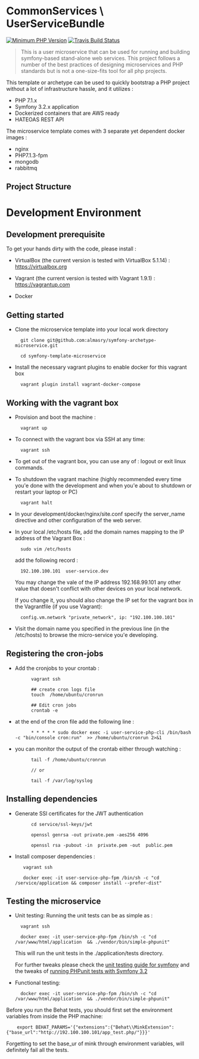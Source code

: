CommonServices \ UserServiceBundle 
==================================
   
[![Minimum PHP Version](https://img.shields.io/badge/php-%3E%3D%207.0-8892BF.svg?style=flat)](https://php.net/)   [![Travis Build Status](https://travis-ci.org/almasry/user-microservice.svg?branch=master)](https://travis-ci.org/almasry/user-microservice)



> This is a user microservice that can be used for running and building symfony-based stand-alone web services. This project follows 
a number of the best practices of designing microservices and PHP standards but is not a one-size-fits tool for all php projects. 

This template or archetype can be used to quickly bootstrap a PHP project without a lot of infrastructure hassle, and it utilizes :

* PHP 7.1.x
* Symfony 3.2.x application 
* Dockerized containers that are AWS ready
* HATEOAS REST API  

The microservice template comes with 3 separate yet dependent docker images :
    
* nginx 
* PHP7.1.3-fpm
* mongodb
* rabbitmq

## Project Structure   
    
    
Development Environment  
=========================

## Development prerequisite

To get your hands dirty with the code, please install  :

- VirtualBox (the current version is tested with VirtualBox 5.1.14) :  https://virtualbox.org 

- Vagrant (the current version is tested with Vagrant 1.9.1) : https://vagrantup.com

- Docker  


## Getting started  

- Clone the microservice template into your local work directory 
  
        git clone git@github.com:almasry/symfony-archetype-microservice.git
        
        cd symfony-template-microservice 

- Install the necessary vagrant plugins to enable docker for this vagrant box 

        vagrant plugin install vagrant-docker-compose
        

    
## Working with the vagrant box 

- Provision and boot the machine :
        
        vagrant up

- To connect with the vagrant box via SSH at any time:

        vagrant ssh
    
- To get out of the vagrant box, you can use any of : logout or exit linux commands.
    
- To shutdown the vagrant machine (highly recommended every time you'e done with the development and when you'e about to shutdown 
    or restart your laptop or PC)

        vagrant halt 

- In your development/docker/nginx/site.conf specify the server_name directive and other configuration of the web server.

- In your local /etc/hosts  file, add the domain names mapping to the IP address of the Vagrant Box :
 
        sudo vim /etc/hosts 
        
    add the following record :
        
        192.100.100.101  user-service.dev 
        
    You may change the vale of the IP address 192.168.99.101 any other value that doesn't conflict with other devices on your local network.
     
    If you change it, you should also change the IP set for the vagrant box in the Vagrantfile (if you use Vagrant):
     
        config.vm.network "private_network", ip: "192.100.100.101"
        
        
-    Visit the domain name you specified in the previous line (in the /etc/hosts) to browse the micro-service you'e developing.  


        

## Registering the cron-jobs  

- Add the cronjobs to your crontab :

            vagrant ssh 
            
            ## create cron logs file 
            touch  /home/ubuntu/cronrun
        
            ## Edit cron jobs 
            crontab -e 
            
- at the end of the cron file add the following line :

            * * * * * sudo docker exec -i user-service-php-cli /bin/bash -c "bin/console cron:run"  >> /home/ubuntu/cronrun 2>&1
        
- you can monitor the output of the crontab either through watching :

            tail -f /home/ubuntu/cronrun
            
            // or 
            
            tail -f /var/log/syslog

            
            
## Installing dependencies 

- Generate SSl certificates for the JWT authentication 

            cd service/ssl-keys/jwt
            
            openssl genrsa -out private.pem -aes256 4096
            
            openssl rsa -pubout -in  private.pem -out  public.pem
            

-    Install composer dependencies :
     
            vagrant ssh 
            
            docker exec -it user-service-php-fpm /bin/sh -c "cd /service/application && composer install --prefer-dist"


## Testing the microservice   

- Unit testing: Running the unit tests can be as simple as : 

        vagrant ssh 
            
        docker exec -it user-service-php-fpm /bin/sh -c "cd /var/www/html/application  && ./vendor/bin/simple-phpunit"

    This will run the unit tests in the ./application/tests directory.
    
    For further tweaks please check the [unit testing guide for symfony](http://symfony.com/doc/current/create_framework/unit_testing.html) and the tweaks of [running PHPunit tests with Symfony 3.2](http://symfony.com/blog/how-to-solve-phpunit-issues-in-symfony-3-2-applications) 
    
    
- Functional testing: 
    
                
        docker exec -it user-service-php-fpm /bin/sh -c "cd /var/www/html/application  && ./vendor/bin/simple-phpunit"


Before you run the Behat tests, you should first set the environment variables from inside the PHP machine:

        export BEHAT_PARAMS='{"extensions":{"Behat\\MinkExtension":{"base_url":"http://192.100.100.101/app_test.php/"}}}'

Forgetting to set the base_ur of mink through environment variables, will definitely fail all the tests. 
    

